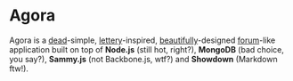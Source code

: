 
# Agora

Agora is a [dead](http://www.best-horror-movies.com/images/Day-of-the-dead-table-small.jpg)-simple, [lettery](http://lettery.com)-inspired, [beautifully](http://www.angelfire.com/super/badwebs/)-designed [forum](http://phpbb.com)-like application built on top of **Node.js** (still hot, right?), **MongoDB** (bad choice, you say?), **Sammy.js** (not Backbone.js, wtf?) and **Showdown** (Markdown ftw!).

